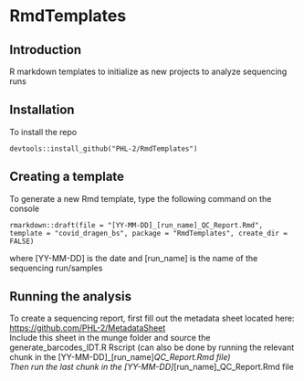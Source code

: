 # RmdTemplates

## Introduction

R markdown templates to initialize as new projects to analyze sequencing runs

## Installation

To install the repo

```
devtools::install_github("PHL-2/RmdTemplates")
```

## Creating a template

To generate a new Rmd template, type the following command on the console

```
rmarkdown::draft(file = "[YY-MM-DD]_[run_name]_QC_Report.Rmd", template = "covid_dragen_bs", package = "RmdTemplates", create_dir = FALSE)
```

where [YY-MM-DD] is the date and [run_name] is the name of the sequencing run/samples

## Running the analysis

To create a sequencing report, first fill out the metadata sheet located here: https://github.com/PHL-2/MetadataSheet<br/>
Include this sheet in the munge folder and source the generate_barcodes_IDT.R Rscript (can also be done by running the relevant chunk in the [YY-MM-DD]_[run_name]_QC_Report.Rmd file)<br/>
Then run the last chunk in the [YY-MM-DD]_[run_name]_QC_Report.Rmd file